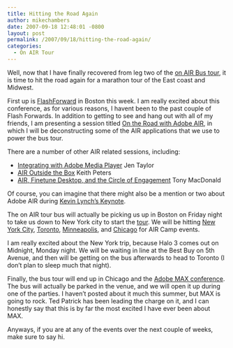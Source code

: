 ```yaml
---
title: Hitting the Road Again
author: mikechambers
date: 2007-09-18 12:48:01 -0800
layout: post
permalink: /2007/09/18/hitting-the-road-again/
categories:
  - On AIR Tour
---
```



Well, now that I have finally recovered from leg two of the [on AIR Bus tour][1], it is time to hit the road again for a marathon tour of the East coast and Midwest.

First up is [FlashForward][2] in Boston this week. I am really excited about this conference, as for various reasons, I havent been to the past couple of Flash Forwards. In addition to getting to see and hang out with all of my friends, I am presenting a session titled [On the Road with Adobe AIR][3], in which I will be deconstructing some of the AIR applications that we use to power the bus tour.  
<!--more-->

  
There are a number of other AIR related sessions, including:

*   [Integrating with Adobe Media Player][4] Jen Taylor
*   [AIR Outside the Box][5] Keith Peters
*   [AIR, Finetune Desktop, and the Circle of Engagement][6] Tony MacDonald

Of course, you can imagine that there might also be a mention or two about Adobe AIR during [Kevin Lynch&#8217;s Keynote][7].

The on AIR tour bus will actually be picking us up in Boston on Friday night to take us down to New York city to start the [tour][1]. We will be hitting [New York City][8], [Toronto][8], [Minneapolis][9], and [Chicago][10] for AIR Camp events.

I am really excited about the New York trip, because Halo 3 comes out on Midnight, Monday night. We will be waiting in line at the Best Buy on 5th Avenue, and then will be getting on the bus afterwards to head to Toronto (I don&#8217;t plan to sleep much that night). 

Finally, the bus tour will end up in Chicago and the [Adobe MAX conference][11]. The bus will actually be parked in the venue, and we will open it up during one of the parties. I haven&#8217;t posted about it much this summer, but MAX is going to rock. Ted Patrick has been leading the charge on it, and I can honestly say that this is by far the most excited I have ever been about MAX.

Anyways, if you are at any of the events over the next couple of weeks, make sure to say hi.

 [1]: http://onair.adobe.com
 [2]: http://www.flashforwardconference.com
 [3]: http://www.flashforwardconference.com/sessions?sid=803
 [4]: http://www.flashforwardconference.com/sessions?sid=801
 [5]: http://www.flashforwardconference.com/sessions?sid=798
 [6]: http://www.flashforwardconference.com/sessions?sid=810
 [7]: http://www.flashforwardconference.com/sessions?sid=786
 [8]: http://onair.adobe.com/schedule/cities/newyork.php
 [9]: http://onair.adobe.com/schedule/cities/minneapolis.php
 [10]: http://onair.adobe.com/schedule/cities/chicago.php
 [11]: http://www.adobe.com/events/max/